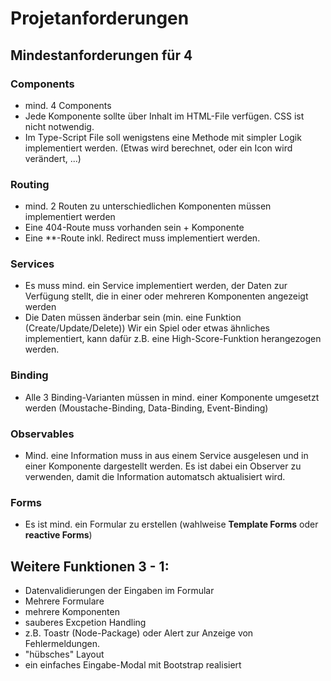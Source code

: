 # Projetanforderungen

## Mindestanforderungen für 4

### Components

* mind. 4 Components
* Jede Komponente sollte über Inhalt im HTML-File verfügen. CSS ist nicht notwendig.
* Im Type-Script File soll wenigstens eine Methode mit simpler Logik implementiert werden. (Etwas wird berechnet, oder ein Icon wird verändert, ...)

### Routing

* mind. 2 Routen zu unterschiedlichen Komponenten müssen implementiert werden
* Eine 404-Route muss vorhanden sein + Komponente
* Eine **-Route inkl. Redirect muss implementiert werden.

### Services

* Es muss mind. ein Service implementiert werden, der Daten zur Verfügung stellt, die in einer oder mehreren Komponenten angezeigt werden
* Die Daten müssen änderbar sein (min. eine Funktion (Create/Update/Delete)) Wir ein Spiel oder etwas ähnliches implementiert, kann dafür z.B. eine High-Score-Funktion herangezogen werden.

### Binding

* Alle 3 Binding-Varianten müssen in mind. einer Komponente umgesetzt werden (Moustache-Binding, Data-Binding, Event-Binding)

### Observables

* Mind. eine Information muss in aus einem Service ausgelesen und in einer Komponente dargestellt werden. Es ist dabei ein Observer zu verwenden, damit die Information automatsch aktualisiert wird.

### Forms

* Es ist mind. ein Formular zu erstellen (wahlweise **Template Forms** oder **reactive Forms**)

## Weitere Funktionen 3 - 1:

* Datenvalidierungen der Eingaben im Formular
* Mehrere Formulare
* mehrere Komponenten
* sauberes Excpetion Handling
* z.B. Toastr (Node-Package) oder Alert zur Anzeige von Fehlermeldungen.
* "hübsches" Layout
* ein einfaches Eingabe-Modal mit Bootstrap realisiert
